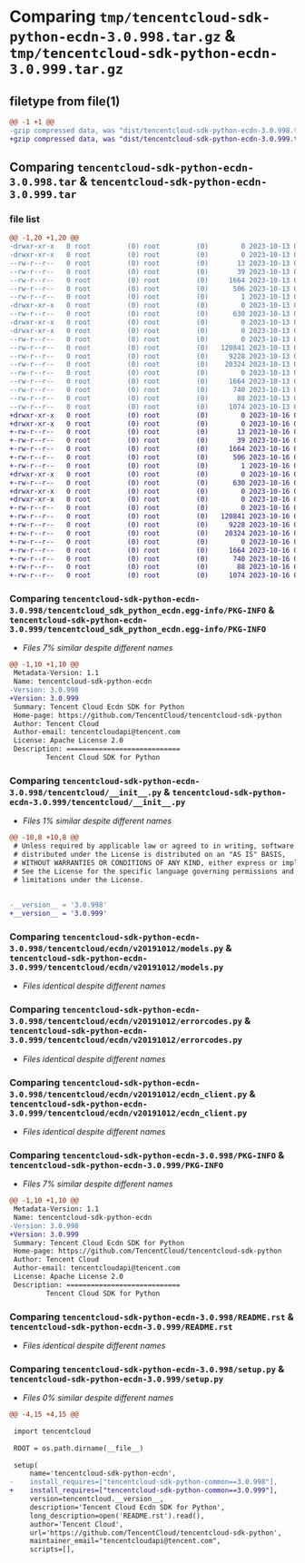 # Comparing `tmp/tencentcloud-sdk-python-ecdn-3.0.998.tar.gz` & `tmp/tencentcloud-sdk-python-ecdn-3.0.999.tar.gz`

## filetype from file(1)

```diff
@@ -1 +1 @@
-gzip compressed data, was "dist/tencentcloud-sdk-python-ecdn-3.0.998.tar", last modified: Fri Oct 13 00:27:27 2023, max compression
+gzip compressed data, was "dist/tencentcloud-sdk-python-ecdn-3.0.999.tar", last modified: Mon Oct 16 00:26:45 2023, max compression
```

## Comparing `tencentcloud-sdk-python-ecdn-3.0.998.tar` & `tencentcloud-sdk-python-ecdn-3.0.999.tar`

### file list

```diff
@@ -1,20 +1,20 @@
-drwxr-xr-x   0 root         (0) root         (0)        0 2023-10-13 00:27:27.000000 tencentcloud-sdk-python-ecdn-3.0.998/
-drwxr-xr-x   0 root         (0) root         (0)        0 2023-10-13 00:27:27.000000 tencentcloud-sdk-python-ecdn-3.0.998/tencentcloud_sdk_python_ecdn.egg-info/
--rw-r--r--   0 root         (0) root         (0)       13 2023-10-13 00:27:27.000000 tencentcloud-sdk-python-ecdn-3.0.998/tencentcloud_sdk_python_ecdn.egg-info/top_level.txt
--rw-r--r--   0 root         (0) root         (0)       39 2023-10-13 00:27:27.000000 tencentcloud-sdk-python-ecdn-3.0.998/tencentcloud_sdk_python_ecdn.egg-info/requires.txt
--rw-r--r--   0 root         (0) root         (0)     1664 2023-10-13 00:27:27.000000 tencentcloud-sdk-python-ecdn-3.0.998/tencentcloud_sdk_python_ecdn.egg-info/PKG-INFO
--rw-r--r--   0 root         (0) root         (0)      506 2023-10-13 00:27:27.000000 tencentcloud-sdk-python-ecdn-3.0.998/tencentcloud_sdk_python_ecdn.egg-info/SOURCES.txt
--rw-r--r--   0 root         (0) root         (0)        1 2023-10-13 00:27:27.000000 tencentcloud-sdk-python-ecdn-3.0.998/tencentcloud_sdk_python_ecdn.egg-info/dependency_links.txt
-drwxr-xr-x   0 root         (0) root         (0)        0 2023-10-13 00:27:27.000000 tencentcloud-sdk-python-ecdn-3.0.998/tencentcloud/
--rw-r--r--   0 root         (0) root         (0)      630 2023-10-13 00:27:27.000000 tencentcloud-sdk-python-ecdn-3.0.998/tencentcloud/__init__.py
-drwxr-xr-x   0 root         (0) root         (0)        0 2023-10-13 00:27:27.000000 tencentcloud-sdk-python-ecdn-3.0.998/tencentcloud/ecdn/
-drwxr-xr-x   0 root         (0) root         (0)        0 2023-10-13 00:27:27.000000 tencentcloud-sdk-python-ecdn-3.0.998/tencentcloud/ecdn/v20191012/
--rw-r--r--   0 root         (0) root         (0)        0 2023-10-13 00:27:27.000000 tencentcloud-sdk-python-ecdn-3.0.998/tencentcloud/ecdn/v20191012/__init__.py
--rw-r--r--   0 root         (0) root         (0)   120841 2023-10-13 00:27:27.000000 tencentcloud-sdk-python-ecdn-3.0.998/tencentcloud/ecdn/v20191012/models.py
--rw-r--r--   0 root         (0) root         (0)     9228 2023-10-13 00:27:27.000000 tencentcloud-sdk-python-ecdn-3.0.998/tencentcloud/ecdn/v20191012/errorcodes.py
--rw-r--r--   0 root         (0) root         (0)    20324 2023-10-13 00:27:27.000000 tencentcloud-sdk-python-ecdn-3.0.998/tencentcloud/ecdn/v20191012/ecdn_client.py
--rw-r--r--   0 root         (0) root         (0)        0 2023-10-13 00:27:27.000000 tencentcloud-sdk-python-ecdn-3.0.998/tencentcloud/ecdn/__init__.py
--rw-r--r--   0 root         (0) root         (0)     1664 2023-10-13 00:27:27.000000 tencentcloud-sdk-python-ecdn-3.0.998/PKG-INFO
--rw-r--r--   0 root         (0) root         (0)      740 2023-10-13 00:27:27.000000 tencentcloud-sdk-python-ecdn-3.0.998/README.rst
--rw-r--r--   0 root         (0) root         (0)       88 2023-10-13 00:27:27.000000 tencentcloud-sdk-python-ecdn-3.0.998/setup.cfg
--rw-r--r--   0 root         (0) root         (0)     1074 2023-10-13 00:27:27.000000 tencentcloud-sdk-python-ecdn-3.0.998/setup.py
+drwxr-xr-x   0 root         (0) root         (0)        0 2023-10-16 00:26:45.000000 tencentcloud-sdk-python-ecdn-3.0.999/
+drwxr-xr-x   0 root         (0) root         (0)        0 2023-10-16 00:26:45.000000 tencentcloud-sdk-python-ecdn-3.0.999/tencentcloud_sdk_python_ecdn.egg-info/
+-rw-r--r--   0 root         (0) root         (0)       13 2023-10-16 00:26:45.000000 tencentcloud-sdk-python-ecdn-3.0.999/tencentcloud_sdk_python_ecdn.egg-info/top_level.txt
+-rw-r--r--   0 root         (0) root         (0)       39 2023-10-16 00:26:45.000000 tencentcloud-sdk-python-ecdn-3.0.999/tencentcloud_sdk_python_ecdn.egg-info/requires.txt
+-rw-r--r--   0 root         (0) root         (0)     1664 2023-10-16 00:26:45.000000 tencentcloud-sdk-python-ecdn-3.0.999/tencentcloud_sdk_python_ecdn.egg-info/PKG-INFO
+-rw-r--r--   0 root         (0) root         (0)      506 2023-10-16 00:26:45.000000 tencentcloud-sdk-python-ecdn-3.0.999/tencentcloud_sdk_python_ecdn.egg-info/SOURCES.txt
+-rw-r--r--   0 root         (0) root         (0)        1 2023-10-16 00:26:45.000000 tencentcloud-sdk-python-ecdn-3.0.999/tencentcloud_sdk_python_ecdn.egg-info/dependency_links.txt
+drwxr-xr-x   0 root         (0) root         (0)        0 2023-10-16 00:26:45.000000 tencentcloud-sdk-python-ecdn-3.0.999/tencentcloud/
+-rw-r--r--   0 root         (0) root         (0)      630 2023-10-16 00:26:45.000000 tencentcloud-sdk-python-ecdn-3.0.999/tencentcloud/__init__.py
+drwxr-xr-x   0 root         (0) root         (0)        0 2023-10-16 00:26:45.000000 tencentcloud-sdk-python-ecdn-3.0.999/tencentcloud/ecdn/
+drwxr-xr-x   0 root         (0) root         (0)        0 2023-10-16 00:26:45.000000 tencentcloud-sdk-python-ecdn-3.0.999/tencentcloud/ecdn/v20191012/
+-rw-r--r--   0 root         (0) root         (0)        0 2023-10-16 00:26:45.000000 tencentcloud-sdk-python-ecdn-3.0.999/tencentcloud/ecdn/v20191012/__init__.py
+-rw-r--r--   0 root         (0) root         (0)   120841 2023-10-16 00:26:45.000000 tencentcloud-sdk-python-ecdn-3.0.999/tencentcloud/ecdn/v20191012/models.py
+-rw-r--r--   0 root         (0) root         (0)     9228 2023-10-16 00:26:45.000000 tencentcloud-sdk-python-ecdn-3.0.999/tencentcloud/ecdn/v20191012/errorcodes.py
+-rw-r--r--   0 root         (0) root         (0)    20324 2023-10-16 00:26:45.000000 tencentcloud-sdk-python-ecdn-3.0.999/tencentcloud/ecdn/v20191012/ecdn_client.py
+-rw-r--r--   0 root         (0) root         (0)        0 2023-10-16 00:26:45.000000 tencentcloud-sdk-python-ecdn-3.0.999/tencentcloud/ecdn/__init__.py
+-rw-r--r--   0 root         (0) root         (0)     1664 2023-10-16 00:26:45.000000 tencentcloud-sdk-python-ecdn-3.0.999/PKG-INFO
+-rw-r--r--   0 root         (0) root         (0)      740 2023-10-16 00:26:45.000000 tencentcloud-sdk-python-ecdn-3.0.999/README.rst
+-rw-r--r--   0 root         (0) root         (0)       88 2023-10-16 00:26:45.000000 tencentcloud-sdk-python-ecdn-3.0.999/setup.cfg
+-rw-r--r--   0 root         (0) root         (0)     1074 2023-10-16 00:26:45.000000 tencentcloud-sdk-python-ecdn-3.0.999/setup.py
```

### Comparing `tencentcloud-sdk-python-ecdn-3.0.998/tencentcloud_sdk_python_ecdn.egg-info/PKG-INFO` & `tencentcloud-sdk-python-ecdn-3.0.999/tencentcloud_sdk_python_ecdn.egg-info/PKG-INFO`

 * *Files 7% similar despite different names*

```diff
@@ -1,10 +1,10 @@
 Metadata-Version: 1.1
 Name: tencentcloud-sdk-python-ecdn
-Version: 3.0.998
+Version: 3.0.999
 Summary: Tencent Cloud Ecdn SDK for Python
 Home-page: https://github.com/TencentCloud/tencentcloud-sdk-python
 Author: Tencent Cloud
 Author-email: tencentcloudapi@tencent.com
 License: Apache License 2.0
 Description: ============================
         Tencent Cloud SDK for Python
```

### Comparing `tencentcloud-sdk-python-ecdn-3.0.998/tencentcloud/__init__.py` & `tencentcloud-sdk-python-ecdn-3.0.999/tencentcloud/__init__.py`

 * *Files 1% similar despite different names*

```diff
@@ -10,8 +10,8 @@
 # Unless required by applicable law or agreed to in writing, software
 # distributed under the License is distributed on an "AS IS" BASIS,
 # WITHOUT WARRANTIES OR CONDITIONS OF ANY KIND, either express or implied.
 # See the License for the specific language governing permissions and
 # limitations under the License.
 
 
-__version__ = '3.0.998'
+__version__ = '3.0.999'
```

### Comparing `tencentcloud-sdk-python-ecdn-3.0.998/tencentcloud/ecdn/v20191012/models.py` & `tencentcloud-sdk-python-ecdn-3.0.999/tencentcloud/ecdn/v20191012/models.py`

 * *Files identical despite different names*

### Comparing `tencentcloud-sdk-python-ecdn-3.0.998/tencentcloud/ecdn/v20191012/errorcodes.py` & `tencentcloud-sdk-python-ecdn-3.0.999/tencentcloud/ecdn/v20191012/errorcodes.py`

 * *Files identical despite different names*

### Comparing `tencentcloud-sdk-python-ecdn-3.0.998/tencentcloud/ecdn/v20191012/ecdn_client.py` & `tencentcloud-sdk-python-ecdn-3.0.999/tencentcloud/ecdn/v20191012/ecdn_client.py`

 * *Files identical despite different names*

### Comparing `tencentcloud-sdk-python-ecdn-3.0.998/PKG-INFO` & `tencentcloud-sdk-python-ecdn-3.0.999/PKG-INFO`

 * *Files 7% similar despite different names*

```diff
@@ -1,10 +1,10 @@
 Metadata-Version: 1.1
 Name: tencentcloud-sdk-python-ecdn
-Version: 3.0.998
+Version: 3.0.999
 Summary: Tencent Cloud Ecdn SDK for Python
 Home-page: https://github.com/TencentCloud/tencentcloud-sdk-python
 Author: Tencent Cloud
 Author-email: tencentcloudapi@tencent.com
 License: Apache License 2.0
 Description: ============================
         Tencent Cloud SDK for Python
```

### Comparing `tencentcloud-sdk-python-ecdn-3.0.998/README.rst` & `tencentcloud-sdk-python-ecdn-3.0.999/README.rst`

 * *Files identical despite different names*

### Comparing `tencentcloud-sdk-python-ecdn-3.0.998/setup.py` & `tencentcloud-sdk-python-ecdn-3.0.999/setup.py`

 * *Files 0% similar despite different names*

```diff
@@ -4,15 +4,15 @@
 
 import tencentcloud
 
 ROOT = os.path.dirname(__file__)
 
 setup(
     name='tencentcloud-sdk-python-ecdn',
-    install_requires=["tencentcloud-sdk-python-common==3.0.998"],
+    install_requires=["tencentcloud-sdk-python-common==3.0.999"],
     version=tencentcloud.__version__,
     description='Tencent Cloud Ecdn SDK for Python',
     long_description=open('README.rst').read(),
     author='Tencent Cloud',
     url='https://github.com/TencentCloud/tencentcloud-sdk-python',
     maintainer_email="tencentcloudapi@tencent.com",
     scripts=[],
```

